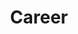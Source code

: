 ---
title: "Career"
draft: false
# page title background image
bg_image: "//images/

backgrounds/career-page.jpg"
# meta description
description : "this is meta description"
---